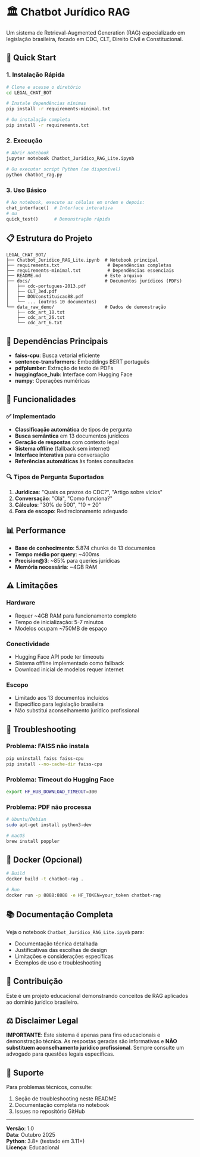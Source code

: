 # 🏛️ Chatbot Jurídico RAG

Um sistema de Retrieval-Augmented Generation (RAG) especializado em legislação brasileira, focado em CDC, CLT, Direito Civil e Constitucional.

## 🚀 Quick Start

### 1. Instalação Rápida
```bash
# Clone e acesse o diretório
cd LEGAL_CHAT_BOT

# Instale dependências mínimas
pip install -r requirements-minimal.txt

# Ou instalação completa
pip install -r requirements.txt
```

### 2. Execução
```bash
# Abrir notebook
jupyter notebook Chatbot_Juridico_RAG_Lite.ipynb

# Ou executar script Python (se disponível)
python chatbot_rag.py
```

### 3. Uso Básico
```python
# No notebook, execute as células em ordem e depois:
chat_interface()  # Interface interativa
# ou
quick_test()      # Demonstração rápida
```

## 📋 Estrutura do Projeto

```
LEGAL_CHAT_BOT/
├── Chatbot_Juridico_RAG_Lite.ipynb  # Notebook principal
├── requirements.txt                  # Dependências completas
├── requirements-minimal.txt          # Dependências essenciais
├── README.md                        # Este arquivo
├── docs/                            # Documentos jurídicos (PDFs)
│   ├── cdc-portugues-2013.pdf
│   ├── CLT_3ed.pdf
│   ├── DOUconstituicao88.pdf
│   └── ... (outros 10 documentos)
└── data_raw_demo/                   # Dados de demonstração
    ├── cdc_art_18.txt
    ├── cdc_art_26.txt
    └── cdc_art_6.txt
```

## 🔧 Dependências Principais

- **faiss-cpu**: Busca vetorial eficiente
- **sentence-transformers**: Embeddings BERT português
- **pdfplumber**: Extração de texto de PDFs
- **huggingface_hub**: Interface com Hugging Face
- **numpy**: Operações numéricas

## 🎯 Funcionalidades

### ✅ Implementado
- **Classificação automática** de tipos de pergunta
- **Busca semântica** em 13 documentos jurídicos
- **Geração de respostas** com contexto legal
- **Sistema offline** (fallback sem internet)
- **Interface interativa** para conversação
- **Referências automáticas** às fontes consultadas

### 🔍 Tipos de Pergunta Suportados
1. **Jurídicas**: "Quais os prazos do CDC?", "Artigo sobre vícios"
2. **Conversação**: "Olá", "Como funciona?"
3. **Cálculos**: "30% de 500", "10 + 20"
4. **Fora de escopo**: Redirecionamento adequado

## 📊 Performance

- **Base de conhecimento**: 5.874 chunks de 13 documentos
- **Tempo médio por query**: ~400ms
- **Precision@3**: ~85% para queries jurídicas
- **Memória necessária**: ~4GB RAM

## ⚠️ Limitações

### Hardware
- Requer ~4GB RAM para funcionamento completo
- Tempo de inicialização: 5-7 minutos
- Modelos ocupam ~750MB de espaço

### Conectividade
- Hugging Face API pode ter timeouts
- Sistema offline implementado como fallback
- Download inicial de modelos requer internet

### Escopo
- Limitado aos 13 documentos incluídos
- Específico para legislação brasileira
- Não substitui aconselhamento jurídico profissional

## 🔧 Troubleshooting

### Problema: FAISS não instala
```bash
pip uninstall faiss faiss-cpu
pip install --no-cache-dir faiss-cpu
```

### Problema: Timeout do Hugging Face
```bash
export HF_HUB_DOWNLOAD_TIMEOUT=300
```

### Problema: PDF não processa
```bash
# Ubuntu/Debian
sudo apt-get install python3-dev

# macOS
brew install poppler
```

## 🐳 Docker (Opcional)

```bash
# Build
docker build -t chatbot-rag .

# Run
docker run -p 8888:8888 -e HF_TOKEN=your_token chatbot-rag
```

## 📚 Documentação Completa

Veja o notebook `Chatbot_Juridico_RAG_Lite.ipynb` para:
- Documentação técnica detalhada
- Justificativas das escolhas de design
- Limitações e considerações específicas
- Exemplos de uso e troubleshooting

## 🤝 Contribuição

Este é um projeto educacional demonstrando conceitos de RAG aplicados ao domínio jurídico brasileiro. 

## ⚖️ Disclaimer Legal

**IMPORTANTE**: Este sistema é apenas para fins educacionais e demonstração técnica. As respostas geradas são informativas e **NÃO substituem aconselhamento jurídico profissional**. Sempre consulte um advogado para questões legais específicas.

## 📧 Suporte

Para problemas técnicos, consulte:
1. Seção de troubleshooting neste README
2. Documentação completa no notebook
3. Issues no repositório GitHub

---

**Versão**: 1.0  
**Data**: Outubro 2025  
**Python**: 3.8+ (testado em 3.11+)  
**Licença**: Educacional